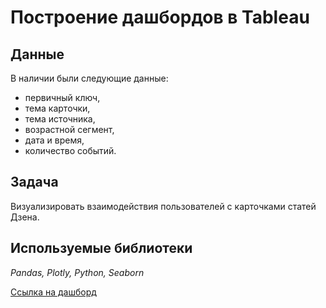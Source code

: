 #  Построение дашбордов в Tableau


## Данные

В наличии были следующие данные:  
* первичный ключ,
* тема карточки,
* тема источника,
* возрастной сегмент,
* дата и время,
* количество событий.
## Задача

Визуализировать взаимодействия пользователей с карточками статей Дзена. 

## Используемые библиотеки
*Pandas, Plotly, Python, Seaborn* 

[Сcылка на дашборд](<https://public.tableau.com/views/_16879689124380/Dashboard?:language=en-US&:display_count=n&:origin=viz_share_link>)
